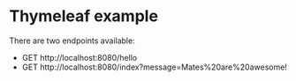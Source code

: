 # Thymeleaf example

There are two endpoints available:
- GET http://localhost:8080/hello
- GET http://localhost:8080/index?message=Mates%20are%20awesome!
